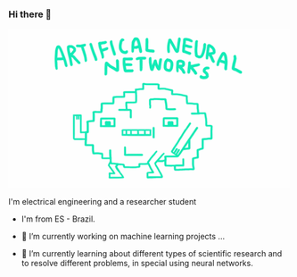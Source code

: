 ### Hi there 👋
![](https://github.com/wyctorfogos/wyctorfogos/blob/main/PlumpHollowFrog-small.gif)

I'm electrical engineering and a researcher student 
- I'm from ES - Brazil.

- 🔭 I’m currently working on machine learning projects ...
- 🌱 I’m currently learning about different types of scientific research and to resolve different problems, in special using neural networks.
